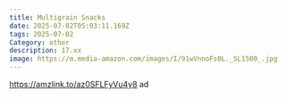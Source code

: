 ```yaml
---
title: Multigrain Snacks
date: 2025-07-02T05:03:11.169Z
tags: 2025-07-02
Category: other
description: 17.xx
image: https://m.media-amazon.com/images/I/91wVnnoFs0L._SL1500_.jpg
---
```

https://amzlink.to/az0SFLFyVu4y8 ad